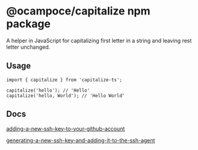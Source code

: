 # @ocampoce/capitalize npm package

A helper in JavaScript for capitalizing first letter in a string and leaving rest letter unchanged.

## Usage

```
import { capitalize } from 'capitalize-ts';

capitalize('hello'); // 'Hello'
capitalize('hello, World'); // 'Hello World'
```

## Docs

[adding-a-new-ssh-key-to-your-github-account](https://docs.github.com/en/authentication/connecting-to-github-with-ssh/adding-a-new-ssh-key-to-your-github-account)

[generating-a-new-ssh-key-and-adding-it-to-the-ssh-agent](https://docs.github.com/en/authentication/connecting-to-github-with-ssh/generating-a-new-ssh-key-and-adding-it-to-the-ssh-agent)
